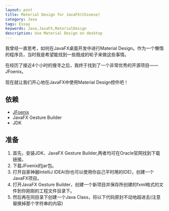 ```yaml
---
layout: post
title: Material Design for JavaFX(Chinese)
category: Java
tags: Essay
keywords: Java,JavaFX,MaterialDesign
description: Use Material Design on desktop
---
```


我曾经一直思考，如何在JavaFX桌面开发中进行Material Design。作为一个懒惰的程序员，当时我是希望能找到一些既成的轮子来做这些事情。

在经历了接近4个小时的搜寻之后，我终于找到了一个非常优秀的开源项目——JFoenix。

现在就让我们开心地在JavaFX中使用Material Design控件吧！

## 依赖

+ [JFoenix](https://github.com/jfoenixadmin/JFoenix)
+ JavaFX Gesture Builder
+ JDK

## 准备

1. 首先，安装JDK、JavaFX Gesture Builder,两者均可在Oracle官网找到下载链接。
1. 下载JFoenix的jar包。
1. 打开自家神器IntelliJ IDEA(你也可以使用你自己平时用的IDE)，创建一个JavaFX项目。
1. 打开JavaFX Gesture Builder，创建一个新项目并保存所创建的fxml格式的文件到你刚刚的工程文件目录下。
1. 然后再在同目录下创建一个Java Class，将以下代码原封不动地超进去(注意替换掉那个字符串的内容)

